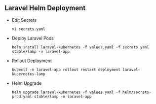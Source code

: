 ## Laravel Helm Deployment

- Edit Secrets
  ```
  vi secrets.yaml
  ```

- Deploy Laravel Pods
  ```
  helm install laravel-kubernetes -f values.yaml -f secrets.yaml stable/lamp -n laravel-app
  ```

- Rollout Deployment
  ```
  kubectl -n laravel-app rollout restart deployment laravel-kubernetes-lamp
  ```

- Helm Upgrade
  ```
  helm upgrade laravel-kubernetes -f values.yaml -f helm/secrets-prod.yaml stable/lamp -n laravel-app
  ```